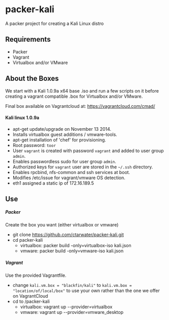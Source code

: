 packer-kali
===========
A packer project for creating a Kali Linux distro

## Requirements
* Packer
* Vagrant
* Virtualbox and/or VMware

## About the Boxes
We start with a Kali 1.0.9a x64 base .iso and run a few scripts on it before creating a vagrant compatible .box for Virtualbox and/or VMware.

Final box available on Vagrantcloud at: https://vagrantcloud.com/cmad/

#### Kali linux 1.0.9a
 - apt-get update/upgrade on November 13 2014.
 - Installs virtualbox guest additions / vmware-tools.
 - apt-get installation of 'chef' for provisioning.
 - Root password: `toor`
 - User `vagrant` is created with password `vagrant` and added to user group `admin`.
 - Enables passwordless sudo for user group `admin`.
 - Authorized keys for `vagrant` user are stored in the `~/.ssh` directory.
 - Enables rpcbind, nfs-common and ssh services at boot.
 - Modifies /etc/issue for vagrant/vmware OS detection.
 - eth1 assigned a static ip of 172.16.189.5
 
## Use
##### Packer #####
Create the box you want (either virtualbox or vmware)

 - git clone https://github.com/ctarwater/packer-kali.git
 - cd packer-kali
   - virtualbox: packer build -only=virtualbox-iso kali.json
   - vmware: packer build -only=vmware-iso kali.json 
 
##### Vagrant #####
Use the provided Vagrantfile.

 - change `kali.vm.box = "blackfin/kali"` to `kali.vm.box = "location/of/local/box"` to use your own rather than the one we offer on VagrantCloud
 - cd to /packer-kali
   - virtualbox: vagrant up --provider=virtualbox
   - vmware: vagrant up --provider=vmware_desktop
